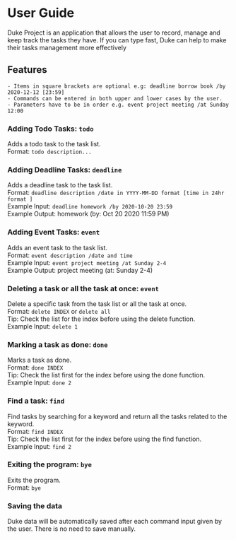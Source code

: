 # User Guide

Duke Project is an application that allows the user to record, manage and keep track the tasks they have. If you can type fast, Duke can help to make their tasks management more effectively

## Features
```
- Items in square brackets are optional e.g: deadline borrow book /by 2020-12-12 [23:59]
- Commands can be entered in both upper and lower cases by the user.
- Parameters have to be in order e.g. event project meeting /at Sunday 12:00
  ```

### Adding Todo Tasks: `todo`
Adds a todo task to the task list. <br>
Format: `todo description...`

### Adding Deadline Tasks: `deadline`
Adds a deadline task to the task list. <br>
Format: `deadline description /date in YYYY-MM-DD format [time in 24hr format ]` <br>
Example Input: `deadline homework /by 2020-10-20 23:59` <br>
Example Output:  homework (by: Oct 20 2020 11:59 PM) <br>

### Adding Event Tasks: `event`
Adds an event task to the task list. <br>
Format: `event description /date and time` <br>
Example Input: `event project meeting /at Sunday 2-4` <br>
Example Output: project meeting (at: Sunday 2-4) <br>

### Deleting a task or all the task at once: `event`
Delete a specific task from the task list or all the task at once. <br>
Format: `delete INDEX` or `delete all` <br>
Tip: Check the list for the index before using the delete function. <br>
Example Input: `delete 1`  <br>

### Marking a task as done: `done`
Marks a task as done. <br>
Format: `done INDEX` <br>
Tip: Check the list first for the index before using the done function. <br>
Example Input: `done 2` <br>

### Find a task: `find`
Find tasks by searching for a keyword and return all the tasks related to the keyword. <br>
Format: `find INDEX` <br>
Tip: Check the list first for the index before using the find function. <br>
Example Input: `find 2` <br>

### Exiting the program: `bye`
Exits the program. <br>
Format: `bye` <br>

### Saving the data
Duke data will be automatically saved after each command input given by the user. There is no need to save manually. <br>
